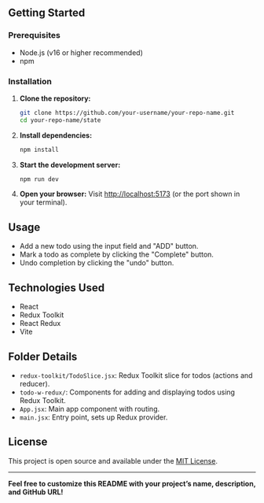 
## Getting Started

### Prerequisites

- Node.js (v16 or higher recommended)
- npm

### Installation

1. **Clone the repository:**
   ```bash
   git clone https://github.com/your-username/your-repo-name.git
   cd your-repo-name/state
   ```

2. **Install dependencies:**
   ```bash
   npm install
   ```

3. **Start the development server:**
   ```bash
   npm run dev
   ```

4. **Open your browser:**
   Visit [http://localhost:5173](http://localhost:5173) (or the port shown in your terminal).

## Usage

- Add a new todo using the input field and "ADD" button.
- Mark a todo as complete by clicking the "Complete" button.
- Undo completion by clicking the "undo" button.

## Technologies Used

- React
- Redux Toolkit
- React Redux
- Vite

## Folder Details

- `redux-toolkit/TodoSlice.jsx`: Redux Toolkit slice for todos (actions and reducer).
- `todo-w-redux/`: Components for adding and displaying todos using Redux Toolkit.
- `App.jsx`: Main app component with routing.
- `main.jsx`: Entry point, sets up Redux provider.

## License

This project is open source and available under the [MIT License](LICENSE).

---

**Feel free to customize this README with your project’s name, description, and GitHub URL!**
